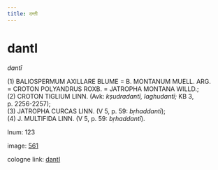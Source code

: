 ```yaml
---
title: दन्ती
---
```


# dantI

<i>dantī</i>  <div n="P" />(1) <bot>BALIOSPERMUM AXILLARE BLUME</bot> = <bot>B. MONTANUM MUELL. ARG.</bot> <div n="lb" />= <bot>CROTON POLYANDRUS ROXB.</bot> = <bot>JATROPHA MONTANA WILLD.</bot>; <div n="P" />(2) <bot>CROTON TIGLIUM LINN.</bot> (Avk: <i>kṣudradantī, laghudantī;</i> KB 3, <div n="lb" />p. 2256-2257); <div n="P" />(3) <bot>JATROPHA CURCAS LINN.</bot> (V 5, p. 59: <i>bṛhaddantī</i>); <div n="P" />(4) <bot>J. MULTIFIDA LINN.</bot> (V 5, p. 59: <i>bṛhaddantī</i>).

lnum: 123

image: [561](https://www.sanskrit-lexicon.uni-koeln.de/scans/csl-apidev/servepdf.php?dict=snp&page=561)

cologne link: [dantI](https://sanskrit-lexicon.uni-koeln.de/scans/csl-apidev/getword.php?dict=snp&key=dantI)

